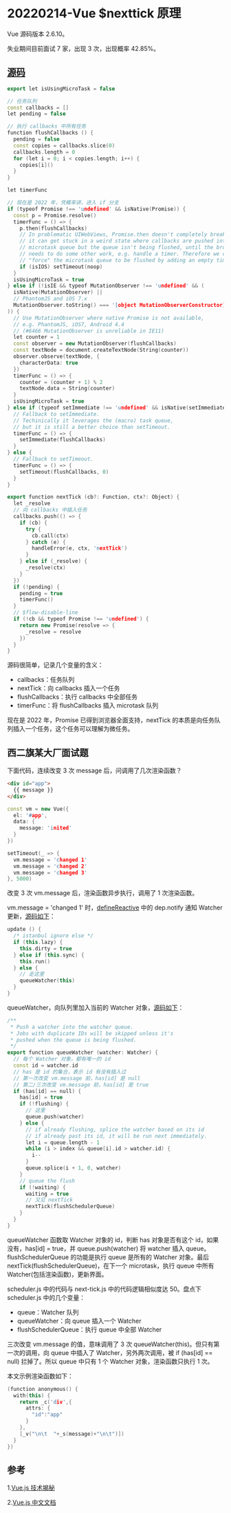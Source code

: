 # 20220214-Vue $nexttick 原理

Vue 源码版本 2.6.10。

失业期间目前面试 7 家，出现 3 次，出现概率 42.85%。

## [源码](https://github.com/vuejs/vue/blob/v2.6.10/src/core/util/next-tick.js)

```C++
export let isUsingMicroTask = false

// 任务队列
const callbacks = []
let pending = false

// 执行 callbacks 中所有任务
function flushCallbacks () {
  pending = false
  const copies = callbacks.slice(0)
  callbacks.length = 0
  for (let i = 0; i < copies.length; i++) {
    copies[i]()
  }
}

let timerFunc

// 现在是 2022 年，凭概率讲，进入 if 分支
if (typeof Promise !== 'undefined' && isNative(Promise)) {
  const p = Promise.resolve()
  timerFunc = () => {
    p.then(flushCallbacks)
    // In problematic UIWebViews, Promise.then doesn't completely break, but
    // it can get stuck in a weird state where callbacks are pushed into the
    // microtask queue but the queue isn't being flushed, until the browser
    // needs to do some other work, e.g. handle a timer. Therefore we can
    // "force" the microtask queue to be flushed by adding an empty timer.
    if (isIOS) setTimeout(noop)
  }
  isUsingMicroTask = true
} else if (!isIE && typeof MutationObserver !== 'undefined' && (
  isNative(MutationObserver) ||
  // PhantomJS and iOS 7.x
  MutationObserver.toString() === '[object MutationObserverConstructor]'
)) {
  // Use MutationObserver where native Promise is not available,
  // e.g. PhantomJS, iOS7, Android 4.4
  // (#6466 MutationObserver is unreliable in IE11)
  let counter = 1
  const observer = new MutationObserver(flushCallbacks)
  const textNode = document.createTextNode(String(counter))
  observer.observe(textNode, {
    characterData: true
  })
  timerFunc = () => {
    counter = (counter + 1) % 2
    textNode.data = String(counter)
  }
  isUsingMicroTask = true
} else if (typeof setImmediate !== 'undefined' && isNative(setImmediate)) {
  // Fallback to setImmediate.
  // Techinically it leverages the (macro) task queue,
  // but it is still a better choice than setTimeout.
  timerFunc = () => {
    setImmediate(flushCallbacks)
  }
} else {
  // Fallback to setTimeout.
  timerFunc = () => {
    setTimeout(flushCallbacks, 0)
  }
}

export function nextTick (cb?: Function, ctx?: Object) {
  let _resolve
  // 向 callbacks 中插入任务
  callbacks.push(() => {
    if (cb) {
      try {
        cb.call(ctx)
      } catch (e) {
        handleError(e, ctx, 'nextTick')
      }
    } else if (_resolve) {
      _resolve(ctx)
    }
  })
  if (!pending) {
    pending = true
    timerFunc()
  }
  // $flow-disable-line
  if (!cb && typeof Promise !== 'undefined') {
    return new Promise(resolve => {
      _resolve = resolve
    })
  }
}

```

源码很简单，记录几个变量的含义：

- callbacks：任务队列
- nextTick：向 callbacks 插入一个任务
- flushCallbacks：执行 callbacks 中全部任务
- timerFunc：将 flushCallbacks 插入 microtask 队列

现在是 2022 年，Promise 已得到浏览器全面支持，nextTick 的本质是向任务队列插入一个任务，这个任务可以理解为微任务。


## 西二旗某大厂面试题

下面代码，连续改变 3 次 message 后，问调用了几次渲染函数？

```html
<div id="app">
  {{ message }}
</div>
```

```C++
const vm = new Vue({
  el: '#app',
  data: {
    message: 'inited'
  }
})

setTimeout(_ => {
  vm.message = 'changed 1'
  vm.message = 'changed 2'
  vm.message = 'changed 3'
}, 5000)
```

改变 3 次 vm.message 后，渲染函数异步执行，调用了 1 次渲染函数。

vm.message = 'changed 1' 时，[defineReactive](https://github.com/vuejs/vue/blob/v2.6.10/src/core/observer/index.js#L135) 中的 dep.notify 通知 Watcher 更新，[源码如下](https://github.com/vuejs/vue/blob/v2.6.10/src/core/observer/watcher.js#L164)：

```C++
update () {
  /* istanbul ignore else */
  if (this.lazy) {
    this.dirty = true
  } else if (this.sync) {
    this.run()
  } else {
    // 走这里
    queueWatcher(this)
  }
}
```

queueWatcher，向队列里加入当前的 Watcher 对象，[源码如下](https://github.com/vuejs/vue/blob/v2.6.10/src/core/observer/scheduler.js#L164)：

```C++
/**
 * Push a watcher into the watcher queue.
 * Jobs with duplicate IDs will be skipped unless it's
 * pushed when the queue is being flushed.
 */
export function queueWatcher (watcher: Watcher) {
  // 每个 Watcher 对象，都有唯一的 id
  const id = watcher.id
  // has 是 id 的集合，表示 id 有没有插入过
  // 第一次改变 vm.message 前，has[id] 是 null
  // 第二/三次改变 vm.message 前，has[id] 是 true
  if (has[id] == null) {
    has[id] = true
    if (!flushing) {
      // 这里
      queue.push(watcher)
    } else {
      // if already flushing, splice the watcher based on its id
      // if already past its id, it will be run next immediately.
      let i = queue.length - 1
      while (i > index && queue[i].id > watcher.id) {
        i--
      }
      queue.splice(i + 1, 0, watcher)
    }
    // queue the flush
    if (!waiting) {
      waiting = true
      // 又见 nextTick
      nextTick(flushSchedulerQueue)
    }
  }
}
```

queueWatcher 函数取 Watcher 对象的 id，判断 has 对象是否有这个 id，如果没有，has[id] = true，并 queue.push(watcher) 将 watcher 插入 queue。flushSchedulerQueue 的功能是执行 queue 是所有的 Watcher 对象。最后 nextTick(flushSchedulerQueue)，在下一个 microtask，执行 queue 中所有 Watcher(包括渲染函数)，更新界面。

scheduler.js 中的代码与 next-tick.js 中的代码逻辑相似度达 50。盘点下 scheduler.js 中的几个变量：

- queue：Watcher 队列
- queueWatcher：向 queue 插入一个 Watcher
- flushSchedulerQueue：执行 queue 中全部 Watcher

三次改变 vm.message 的值，意味调用了 3 次 queueWatcher(this)。但只有第一次的调用，向 queue 中插入了 Watcher，另外两次调用，被 if (has[id] == null) 拦掉了。所以 queue 中只有 1 个 Watcher 对象，渲染函数只执行 1 次。

本文示例渲染函数如下：

```C++
(function anonymous() {
  with(this) {
    return _c('div',{
      attrs: {
        "id":"app"
      }
    },
    [_v("\n\t  "+_s(message)+"\n\t")])
  }
})
```

## 参考

1.[Vue.js 技术揭秘](https://ustbhuangyi.github.io/vue-analysis/)

2.[Vue.js 中文文档](https://cn.vuejs.org/v2/guide/)









